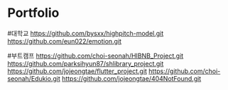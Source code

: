 # Portfolio

#대학교 
https://github.com/bysxx/highpitch-model.git
https://github.com/eun022/emotion.git

#부트캠프
https://github.com/choi-seonah/HIBNB_Project.git
https://github.com/parksihyun87/shlibrary_project.git
https://github.com/jojeongtae/flutter_project.git
https://github.com/choi-seonah/Edukio.git
https://github.com/jojeongtae/404NotFound.git
